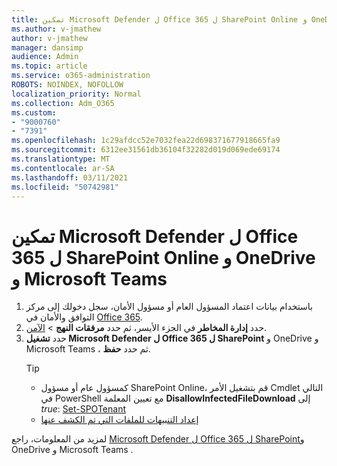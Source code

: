 ```yaml
---
title: تمكين Microsoft Defender ل Office 365 ل SharePoint Online و OneDrive و Microsoft Teams
ms.author: v-jmathew
author: v-jmathew
manager: dansimp
audience: Admin
ms.topic: article
ms.service: o365-administration
ROBOTS: NOINDEX, NOFOLLOW
localization_priority: Normal
ms.collection: Adm_O365
ms.custom:
- "9000760"
- "7391"
ms.openlocfilehash: 1c29afdcc52e7032fea22d698371677918665fa9
ms.sourcegitcommit: 6312ee31561db36104f32282d019d069ede69174
ms.translationtype: MT
ms.contentlocale: ar-SA
ms.lasthandoff: 03/11/2021
ms.locfileid: "50742981"
---
```

# <a name="enable-microsoft-defender-for-office-365-for-sharepoint-online-onedrive-and-microsoft-teams"></a>تمكين Microsoft Defender ل Office 365 ل SharePoint Online و OneDrive و Microsoft Teams

1. باستخدام بيانات اعتماد المسؤول العام أو مسؤول الأمان، سجل دخولك إلى مركز التوافق والأمان في [Office 365](https://protection.office.com/).
2. حدد **إدارة المخاطر** في الجزء الأيسر، ثم حدد **مرفقات النهج**  >  [الآمن](https://protection.office.com/safeattachment).
3. حدد **تشغيل Microsoft Defender ل Office 365 ل SharePoint** و OneDrive و Microsoft Teams ، ثم حدد **حفظ**.
    > [!TIP]
    >
    > - كمسؤول عام أو مسؤول SharePoint Online، قم بتشغيل الأمر Cmdlet التالي في PowerShell مع تعيين المعلمة **DisallowInfectedFileDownload** إلى *true*: [Set-SPOTenant](https://go.microsoft.com/fwlink/?linkid=2092301)
    > - [إعداد التنبيهات للملفات التي تم الكشف عنها](https://go.microsoft.com/fwlink/?linkid=2092110)

لمزيد من المعلومات، راجع [Microsoft Defender ل Office 365 ل SharePoint](https://go.microsoft.com/fwlink/?linkid=2092041)و OneDrive و Microsoft Teams .
